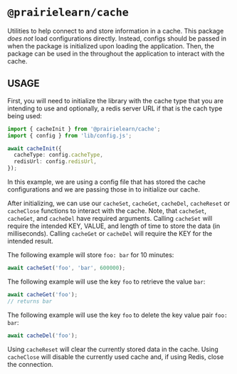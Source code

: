 # `@prairielearn/cache`

Utilities to help connect to and store information in a cache. This package _does not_ load configurations directly. Instead, configs should be passed in when the package is initialized upon loading the application. Then, the package can be used in the throughout the application to interact with the cache.

## USAGE

First, you will need to initialize the library with the cache type that you are intending to use and optionally, a redis server URL if that is the cach type being used:

```ts
import { cacheInit } from '@prairielearn/cache';
import { config } from 'lib/config.js';

await cacheInit({
  cacheType: config.cacheType,
  redisUrl: config.redisUrl,
});
```

In this example, we are using a config file that has stored the cache configurations and we are passing those in to initialize our cache.

After initializing, we can use our `cacheSet`, `cacheGet`, `cacheDel`, `cacheReset` or `cacheClose` functions to interact with the cache. Note, that `cacheSet`, `cacheGet`, and `cacheDel` have required arguments. Calling `cacheSet` will require the intended KEY, VALUE, and length of time to store the data (in milliseconds). Calling `cacheGet` or `cacheDel` will require the KEY for the intended result.

The following example will store `foo: bar` for 10 minutes:

```ts
await cacheSet('foo', 'bar', 600000);
```

The following example will use the key `foo` to retrieve the value `bar`:

```ts
await cacheGet('foo');
// returns bar
```

The following example will use the key `foo` to delete the key value pair `foo: bar`:

```ts
await cacheDel('foo');
```

Using `cacheReset` will clear the currently stored data in the cache. Using `cacheClose` will disable the currently used cache and, if using Redis, close the connection.
